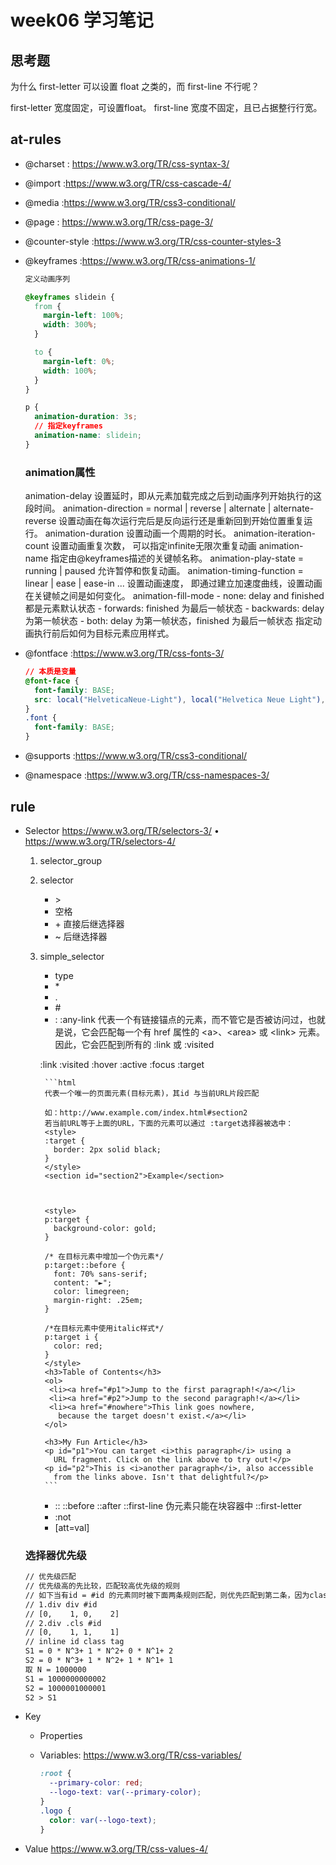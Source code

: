 # week06 学习笔记

## 思考题
为什么 first-letter 可以设置 float 之类的，而 first-line 不行呢？

first-letter 宽度固定，可设置float。
first-line 宽度不固定，且已占据整行行宽。
 
## at-rules

- @charset : https://www.w3.org/TR/css-syntax-3/
- @import :https://www.w3.org/TR/css-cascade-4/
- @media :https://www.w3.org/TR/css3-conditional/


- @page : https://www.w3.org/TR/css-page-3/
- @counter-style :https://www.w3.org/TR/css-counter-styles-3
- @keyframes :https://www.w3.org/TR/css-animations-1/

    ```css
    定义动画序列
    
    @keyframes slidein {
      from {
        margin-left: 100%;
        width: 300%; 
      }
    
      to {
        margin-left: 0%;
        width: 100%;
      }
    }
    
    p {
      animation-duration: 3s;
      // 指定keyframes
      animation-name: slidein;
    }
    ```

    ### animation属性    
    animation-delay
    设置延时，即从元素加载完成之后到动画序列开始执行的这段时间。
    animation-direction = normal | reverse | alternate | alternate-reverse
    设置动画在每次运行完后是反向运行还是重新回到开始位置重复运行。
    animation-duration
    设置动画一个周期的时长。
    animation-iteration-count
    设置动画重复次数， 可以指定infinite无限次重复动画
    animation-name
    指定由@keyframes描述的关键帧名称。
    animation-play-state = running | paused
    允许暂停和恢复动画。
    animation-timing-function = linear | ease | ease-in ...
    设置动画速度， 即通过建立加速度曲线，设置动画在关键帧之间是如何变化。
    animation-fill-mode
        - none: delay and finished 都是元素默认状态
        - forwards: finished 为最后一帧状态
        - backwards: delay 为第一帧状态
        - both: delay 为第一帧状态，finished 为最后一帧状态
    指定动画执行前后如何为目标元素应用样式。

- @fontface :https://www.w3.org/TR/css-fonts-3/
    ```css
    // 本质是变量
    @font-face {
      font-family: BASE;
      src: local("HelveticaNeue-Light"), local("Helvetica Neue Light"),  local("PingFang SC"), local("Microsoft YaHei"), local(sans-serif);
    }
    .font {
      font-family: BASE;
    }
    ```
- @supports :https://www.w3.org/TR/css3-conditional/
- @namespace :https://www.w3.org/TR/css-namespaces-3/

## rule

- Selector https://www.w3.org/TR/selectors-3/ • https://www.w3.org/TR/selectors-4/
    1. selector_group
    2. selector
       - \>
       - 空格
       - \+ 直接后继选择器
       - \~ 后继选择器
    3. simple_selector
       - type
       - \*
       - \. 
       - \# 
       - \: 
         \:any-link 
         代表一个有链接锚点的元素，而不管它是否被访问过，也就是说，它会匹配每一个有 href 属性的 \<a\>、\<area\> 或 \<link\> 元素。因此，它会匹配到所有的 \:link 或 \:visited

        \:link \:visited 
        \:hover
        \:active
        \:focus
        \:target
            
            ```html
            代表一个唯一的页面元素(目标元素)，其id 与当前URL片段匹配
        
            如：http://www.example.com/index.html#section2
            若当前URL等于上面的URL，下面的元素可以通过 :target选择器被选中： 
            <style>
            :target {
              border: 2px solid black;
            }
            </style>
            <section id="section2">Example</section>
        
            
    
            <style>
            p:target {
              background-color: gold;
            }
            
            /* 在目标元素中增加一个伪元素*/
            p:target::before {
              font: 70% sans-serif;
              content: "►";
              color: limegreen;
              margin-right: .25em;
            }
            
            /*在目标元素中使用italic样式*/
            p:target i {
              color: red;
            }
            </style>
            <h3>Table of Contents</h3>
            <ol>
             <li><a href="#p1">Jump to the first paragraph!</a></li>
             <li><a href="#p2">Jump to the second paragraph!</a></li>
             <li><a href="#nowhere">This link goes nowhere,
               because the target doesn't exist.</a></li>
            </ol>
            
            <h3>My Fun Article</h3>
            <p id="p1">You can target <i>this paragraph</i> using a
              URL fragment. Click on the link above to try out!</p>
            <p id="p2">This is <i>another paragraph</i>, also accessible
              from the links above. Isn't that delightful?</p>
            ```
            
       - \:\:
        \:\:before
        \:\:after
        \:\:first-line 伪元素只能在块容器中
        \:\:first-letter
       - \:not
       - [att\=val]
       
    ### 选择器优先级
    ```html
    // 优先级匹配
    // 优先级高的先比较，匹配较高优先级的规则
    // 如下当有id = #id 的元素同时被下面两条规则匹配，则优先匹配到第二条，因为class优先级比tag高
    // 1.div div #id
    // [0,    1, 0,    2]
    // 2.div .cls #id
    // [0,    1, 1,    1]
    // inline id class tag
    S1 = 0 * N^3+ 1 * N^2+ 0 * N^1+ 2
    S2 = 0 * N^3+ 1 * N^2+ 1 * N^1+ 1
    取 N = 1000000
    S1 = 1000000000002
    S2 = 1000001000001
    S2 > S1
    ```
- Key
    - Properties
    - Variables: https://www.w3.org/TR/css-variables/
    
        ```css
        :root {
          --primary-color: red;
          --logo-text: var(--primary-color);
        }
        .logo {
          color: var(--logo-text);
        }
        ```
    
- Value https://www.w3.org/TR/css-values-4/
